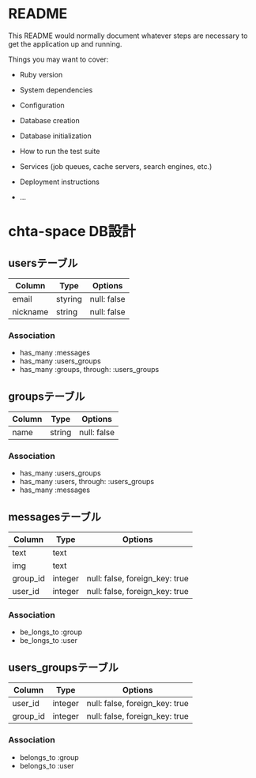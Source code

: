 # README

This README would normally document whatever steps are necessary to get the
application up and running.

Things you may want to cover:

* Ruby version

* System dependencies

* Configuration

* Database creation

* Database initialization

* How to run the test suite

* Services (job queues, cache servers, search engines, etc.)

* Deployment instructions

* ...

# chta-space DB設計
## usersテーブル
|Column|Type|Options|
|------|----|-------|
|email|styring|null: false|
|nickname|string|null: false|

### Association
- has_many :messages
- has_many :users_groups
- has_many :groups,  through:  :users_groups

## groupsテーブル
|Column|Type|Options| 
|------|----|-------|
|name|string|null: false|

### Association
- has_many :users_groups
- has_many :users, through: :users_groups
- has_many :messages

## messagesテーブル
|Column|Type|Options| 
|------|----|-------|
|text|text||
|img|text||
|group_id|integer|null: false, foreign_key: true|
|user_id|integer|null: false, foreign_key: true|
### Association
- be_longs_to :group
- be_longs_to :user

## users_groupsテーブル
|Column|Type|Options| 
|------|----|-------|
|user_id|integer|null: false, foreign_key: true|
|group_id|integer|null: false, foreign_key: true|
### Association
- belongs_to :group
- belongs_to :user